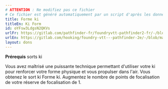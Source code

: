 ```yaml
---
# ATTENTION : Ne modifiez pas ce fichier
# Ce fichier est généré automatiquement par un script d'après les données du module Foundry VTT officiel et de sa traduction
title: Forme ki
titleEn: Ki Form
id: oYFsw3LdgsN2QKVs
urlFr: https://gitlab.com/pathfinder-fr/foundryvtt-pathfinder2-fr/-/blob/master/data/feats/oYFsw3LdgsN2QKVs.htm
urlEn: https://gitlab.com/hooking/foundry-vtt---pathfinder-2e/-/blob/master/packs/data/feats.db/ki-form.json
layout: dons
---
```

**Prérequis** sorts ki

Vous avez maîtrisé une puissante technique permettant d'utiliser votre ki pour renforcer votre forme physique et vous propulser dans l'air. Vous obtenez le sort ki <a class="entity-link" data-pack="pf2e.spells-srd" data-id="YDMOqndvYFu3OjA6" draggable="true">Forme ki</a>. Augmentez le nombre de points de focalisation de votre réserve de focalisation de 1.

